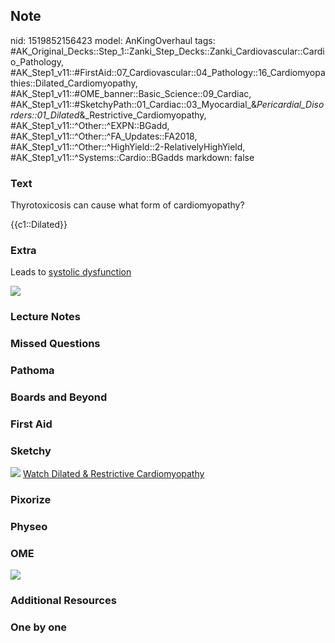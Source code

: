 ## Note
nid: 1519852156423
model: AnKingOverhaul
tags: #AK_Original_Decks::Step_1::Zanki_Step_Decks::Zanki_Cardiovascular::Cardio_Pathology, #AK_Step1_v11::#FirstAid::07_Cardiovascular::04_Pathology::16_Cardiomyopathies::Dilated_Cardiomyopathy, #AK_Step1_v11::#OME_banner::Basic_Science::09_Cardiac, #AK_Step1_v11::#SketchyPath::01_Cardiac::03_Myocardial_&_Pericardial_Disorders::01_Dilated_&_Restrictive_Cardiomyopathy, #AK_Step1_v11::^Other::^EXPN::BGadd, #AK_Step1_v11::^Other::^FA_Updates::FA2018, #AK_Step1_v11::^Other::^HighYield::2-RelativelyHighYield, #AK_Step1_v11::^Systems::Cardio::BGadds
markdown: false

### Text
Thyrotoxicosis can cause what form of cardiomyopathy?
<div>
  {{c1::Dilated}}
</div>

### Extra
Leads to <u>systolic dysfunction</u>
<div>
  <b><img src="paste-292723496058881.jpg"></b>
</div>

### Lecture Notes


### Missed Questions


### Pathoma


### Boards and Beyond


### First Aid


### Sketchy
<img src="zOverall%20picture%20(21)_1566160514431.jpg"> <a href=
"https://dashboard.sketchy.com/study/medical/courses/medical-pathophysiology/units/medical-pathophysiology-cardiac/videos/medical-pathophysiology-cardiac-myocardial-and-pericardial-disorders-dilated-and-restrictive-cardiomyopathy?utm_source=anki&utm_medium=partnership&utm_campaign=february_update&utm_content=medical">
Watch Dilated & Restrictive Cardiomyopathy</a>

### Pixorize


### Physeo


### OME
<div class="ome-widget">
  <a href="https://onlinemeded.org/spa/cardiac?ref=anki"><img src=
  "_OME_AnkiFlashcards_Topic_5.png"></a>
</div>

### Additional Resources


### One by one

